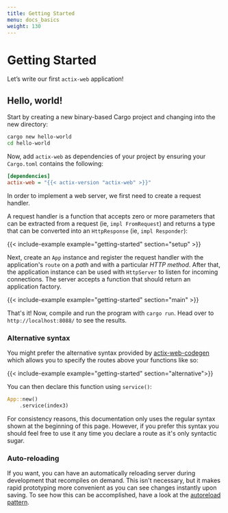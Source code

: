 ```yaml
---
title: Getting Started
menu: docs_basics
weight: 130
---
```


# Getting Started

Let’s write our first `actix-web` application!

## Hello, world!

Start by creating a new binary-based Cargo project and changing into the new directory:

```bash
cargo new hello-world
cd hello-world
```

Now, add `actix-web` as dependencies of your project by ensuring your `Cargo.toml`
contains the following:

```ini
[dependencies]
actix-web = "{{< actix-version "actix-web" >}}"
```

In order to implement a web server, we first need to create a request handler.

A request handler is a function that accepts zero or more parameters that can be
extracted from a request (ie, `impl FromRequest`) and returns a type that can be
converted into an `HttpResponse` (ie, `impl Responder`):

{{< include-example example="getting-started" section="setup" >}}

Next, create an `App` instance and register the request handler with the application's
`route` on a *path* and with a particular *HTTP method*. After that, the application
instance can be used with `HttpServer` to listen for incoming connections. The server
accepts a function that should return an application factory.

{{< include-example example="getting-started" section="main" >}}

That's it! Now, compile and run the program with `cargo run`.
Head over to ``http://localhost:8088/`` to see the results.

### Alternative syntax

You might prefer the alternative syntax provided by [actix-web-codegen] which
allows you to specify the routes above your functions like so:

{{< include-example example="getting-started" section="alternative">}}

You can then declare this function using `service()`:

```rust
App::new()
    .service(index3)
```

For consistency reasons, this documentation only uses the regular syntax shown at the
beginning of this page. However, if you prefer this syntax you should feel free to
use it any time you declare a route as it's only syntactic sugar.

### Auto-reloading

If you want, you can have an automatically reloading server during development
that recompiles on demand. This isn't necessary, but it makes rapid prototyping
more convenient as you can see changes instantly upon saving.
To see how this can be accomplished, have a look at the [autoreload pattern][autoload].

[actix-web-codegen]: https://docs.rs/actix-web-codegen/0.1.2/actix_web_codegen/
[autoload]: ../autoreload/
